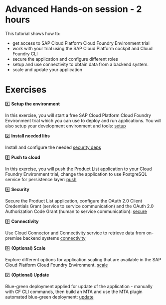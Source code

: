 # Advanced Hands-on session - 2 hours

This tutorial shows how to:
* get access to SAP Cloud Platform Cloud Foundry Environment trial
* work with your trial using the SAP Cloud Platform cockpit and Cloud Foundry CLI
* secure the application and configure different roles
* setup and use connectivity to obtain data from a backend system.
* scale and update your application

# Exercises

:one: **Setup the environment**

In this exercise, you will start a free SAP Cloud Platform Cloud Foundry Environment trial which you can use to deploy and run applications. You will also setup your development environment and tools: [setup](../01_setup)

:two: **Install needed libs**

Install and configure the needed [security deps](../12_deps-install)

:three: **Push to cloud**

In this exercise, you will push the Product List application to your Cloud Foundry Environment trial, change the application to use PostgreSQL service for persistence layer: [push](../04_push)

:four: **Security**

Secure the Product List application, configure the OAuth 2.0 Client Credentials Grant (service to service communication) and the OAuth 2.0 Authorization Code Grant (human to service communication):  [secure](../09_secure)

:five: **Connectivity**

Use Cloud Connector and Connectivity service to retrieve data from on-premise backend systems [connectivity](../10_connectivity)

:six: **(Optional) Scale**

Explore different options for application scaling that are available in the SAP Cloud Platform Cloud Foundry Environment.  [scale](../07_scale)

:seven: **(Optional) Update**

Blue-green deployment applied for update of the application - manually with CF CLI commands, then build an MTA and use the MTA plugin automated blue-green deployment: [update](../08_update)
